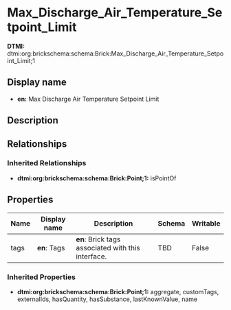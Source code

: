 # Max_Discharge_Air_Temperature_Setpoint_Limit
**DTMI:** dtmi:org:brickschema:schema:Brick:Max_Discharge_Air_Temperature_Setpoint_Limit;1
## Display name
- **en:** Max Discharge Air Temperature Setpoint Limit
## Description
## Relationships
### Inherited Relationships
* **dtmi:org:brickschema:schema:Brick:Point;1:** isPointOf
## Properties
|Name|Display name|Description|Schema|Writable|
|-|-|-|-|-|
|tags|**en**: Tags|**en**: Brick tags associated with this interface.|TBD|False|
### Inherited Properties
* **dtmi:org:brickschema:schema:Brick:Point;1:** aggregate, customTags, externalIds, hasQuantity, hasSubstance, lastKnownValue, name
